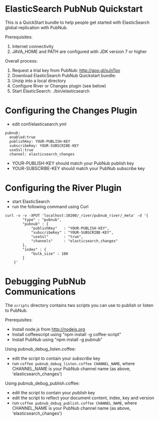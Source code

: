 # ElasticSearch PubNub Quickstart

This is a QuickStart bundle to help people get started with
ElasticSearch global replication with PubNub.

Prerequisites:

1. Internet connectivity
1. JAVA_HOME and PATH are configured with JDK version 7 or higher

Overall process:

1. Request a trial key from PubNub: http://goo.gl/oJnTpv
1. Download ElasticSearch PubNub Quickstart bundle: 
1. Unzip into a local directory
1. Configure River or Changes plugin (see below)
1. Start ElasticSearch: ./bin/elasticsearch


# Configuring the Changes Plugin

* edit conf/elasticsearch.yml

```
pubnub:
  enabled:true
  publishKey: YOUR-PUBLISH-KEY
  subscribeKey: YOUR-SUBSCRIBE-KEY
  useSsl:true
  channel: elasticsearch_changes
```

* YOUR-PUBLISH-KEY should match your PubNub publish key
* YOUR-SUBSCRIBE-KEY should match your PubNub subscribe key


# Configuring the River Plugin

* start ElasticSearch
* run the following command using Curl

```
curl -v -v -XPUT 'localhost:10200/_river/pubnub_river/_meta' -d '{ 
        "type" : "pubnub",
        "pubnub" : {
            "publishKey"   : "YOUR-PUBLISH-KEY",
            "subscribeKey" : "YOUR-SUBSCRIBE-KEY",
            "useSsl"       : "true",
            "channels"     : "elasticsearch_changes"
        },
        "index" : {
            "bulk_size" : 100
        }
    }'
```

# Debugging PubNub Communications

The `scripts` directory contains two scripts you can use to publish or listen to PubNub.

Prerequisites:

* Install node.js from http://nodejs.org
* Install coffeescript using "npm install -g coffee-script"
* Install PubNub using "npm install -g pubnub"

Using pubnub_debug_listen.coffee:

* edit the script to contain your *subscribe* key
* run ```coffee pubnub_debug_listen.coffee CHANNEL_NAME```, where CHANNEL_NAME is your PubNub channel name (as above, 'elasticsearch_changes')

Using pubnub_debug_publish.coffee:

* edit the script to contain your *publish* key
* edit the script to reflect your document content, index, key and version
* run ```coffee pubnub_debug_publish.coffee CHANNEL_NAME```, where CHANNEL_NAME is your PubNub channel name (as above, 'elasticsearch_changes')
